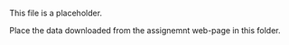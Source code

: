 This file is a placeholder. 

Place the data downloaded from the assignemnt web-page in this folder. 